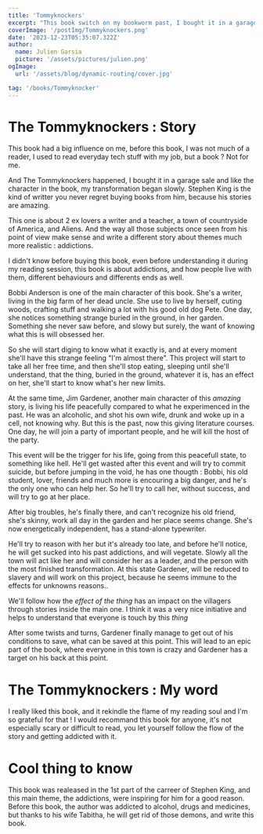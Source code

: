 ```yaml
---
title: 'Tommyknockers'
excerpt: "This book switch on my bookworm past, I bought it in a garage sale with my cousin, I bought 3 old books of Stephen King, and this is the 1st that I read. I was addicted to this book. The story is about 2 main characters, a writter and a teacher in university. Both of them are addicted to something, and those addictions, will lead them in a crazy story"
coverImage: '/postImg/Tommyknockers.png'
date: '2023-12-23T05:35:07.322Z'
author:
  name: Julien Garsia
  picture: '/assets/pictures/julien.png'
ogImage:
  url: '/assets/blog/dynamic-routing/cover.jpg'

tag: '/books/Tommyknocker'
---
```



# The Tommyknockers : Story 

This book had a big influence on me, before this book, I was not much of a reader, I used to read everyday tech stuff with my job, but a book ? Not for me.

And The Tommyknockers happened, I bought it in a garage sale and like the character in the book, my transformation began slowly. Stephen King is the kind of writter you never regret buying books from him, because his stories are amazing. 

This one is about 2 ex lovers a writer and a teacher, a town of countryside of America, and Aliens. And the way all those subjects once seen from his point of view make sense and write a different story about themes much more realistic : addictions.

I didn't know before buying this book, even before understanding it during my reading session, this book is about addictions, and how people live with them, different behaviours and differents ends as well.

Bobbi Anderson is one of the main character of this book. She's a writer, living in the big farm of her dead uncle. She use to live by herself, cuting woods, crafting stuff and walking a lot with his good old dog Pete. One day, she notices something strange buried in the ground, in her garden. Something she never saw before, and slowy but surely, the want of knowing what this is will obsessed her.

So she will start diging to know what it exactly is, and at every moment she'll have this strange feeling "I'm almost there". This project will start to take all her free time, and then she'll stop eating, sleeping until she'll understand, that the thing, buried in the ground, whatever it is, has an effect on her, she'll start to know what's her new limits.

At the same time, Jim Gardener, another main character of this *amazing* story, is living his life peacefully compared to what he experimenced in the past. He was an alcoholic, and shot his own wife, drunk and woke up in a cell, not knowing why. But this is the past, now this giving literature courses. One day, he will join a party of important people, and he will kill the host of the party.

This event will be the trigger for his life, going from this peacefull state, to something like hell. He'll get wasted after this event and will try to commit suicide, but before jumping in the void, he has one thougth : Bobbi, his old student, lover, friends and much more is encouring a big danger, and he's the only one who can help her. So he'll try to call her, without success, and will try to go at her place. 

After big troubles, he's finally there, and can't recognize his old friend, she's skinny, work all day in the garden and her place seems change. She's now energetically independent, has a stand-alone typewriter.

He'll try to reason with her but it's already too late, and before he'll notice, he will get sucked into his past addictions, and will vegetate. Slowly all the town will act like her and will consider her as a leader, and the person with the most finished transformation. At this state Gardener, will be reduced to slavery and will work on this project, because he seems immune to the effects for unknowns reasons..

We'll follow how the *effect of the thing* has an impact on the villagers through stories inside the main one. I think it was a very nice initiative and helps to understand that everyone is touch by this *thing*

After some twists and turns, Gardener finally manage to get out of his conditions to save, what can be saved at this point. This will lead to an epic part of the book, where everyone in this town is crazy and Gardener has a target on his back at this point.

# The Tommyknockers : My word 

I really liked this book, and it rekindle the flame of my reading soul and I'm so grateful for that ! I would recommand this book for anyone, it's not especially scary or difficult to read, you let yourself follow the flow of the story and getting addicted with it.

# Cool thing to know 

This book was realeased in the 1st part of the carreer of Stephen King, and this main theme, the addictions, were inspiring for him for a good reason. Before this book, the author was addicted to alcohol, drugs and medicines, but thanks to his wife Tabitha, he will get rid of those demons, and write this book.
